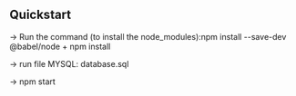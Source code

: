 ## Quickstart
-> Run the command (to install the node_modules):npm install --save-dev @babel/node + npm install

-> run file MYSQL: database.sql

-> npm start
